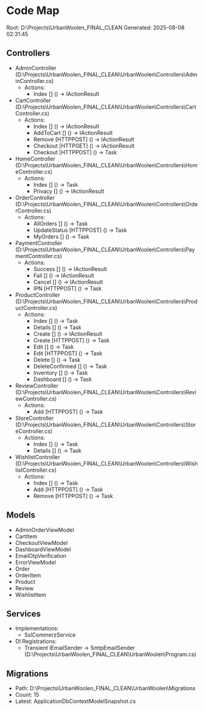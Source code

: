 ﻿# Code Map

Root: D:\Projects\UrbanWoolen_FINAL_CLEAN
Generated: 2025-08-08 02:31:45

## Controllers
- AdminController  (D:\Projects\UrbanWoolen_FINAL_CLEAN\UrbanWoolen\Controllers\AdminController.cs)
  - Actions:
    - Index  []  ()  -> IActionResult
- CartController  (D:\Projects\UrbanWoolen_FINAL_CLEAN\UrbanWoolen\Controllers\CartController.cs)
  - Actions:
    - Index  []  ()  -> IActionResult
    - AddToCart  []  ()  -> IActionResult
    - Remove  [HTTPPOST]  ()  -> IActionResult
    - Checkout  [HTTPGET]  ()  -> IActionResult
    - Checkout  [HTTPPOST]  ()  -> Task<IActionResult>
- HomeController  (D:\Projects\UrbanWoolen_FINAL_CLEAN\UrbanWoolen\Controllers\HomeController.cs)
  - Actions:
    - Index  []  ()  -> Task<IActionResult>
    - Privacy  []  ()  -> IActionResult
- OrderController  (D:\Projects\UrbanWoolen_FINAL_CLEAN\UrbanWoolen\Controllers\OrderController.cs)
  - Actions:
    - AllOrders  []  ()  -> Task<IActionResult>
    - UpdateStatus  [HTTPPOST]  ()  -> Task<IActionResult>
    - MyOrders  []  ()  -> Task<IActionResult>
- PaymentController  (D:\Projects\UrbanWoolen_FINAL_CLEAN\UrbanWoolen\Controllers\PaymentController.cs)
  - Actions:
    - Success  []  ()  -> IActionResult
    - Fail  []  ()  -> IActionResult
    - Cancel  []  ()  -> IActionResult
    - IPN  [HTTPPOST]  ()  -> Task<IActionResult>
- ProductController  (D:\Projects\UrbanWoolen_FINAL_CLEAN\UrbanWoolen\Controllers\ProductController.cs)
  - Actions:
    - Index  []  ()  -> Task<IActionResult>
    - Details  []  ()  -> Task<IActionResult>
    - Create  []  ()  -> IActionResult
    - Create  [HTTPPOST]  ()  -> Task<IActionResult>
    - Edit  []  ()  -> Task<IActionResult>
    - Edit  [HTTPPOST]  ()  -> Task<IActionResult>
    - Delete  []  ()  -> Task<IActionResult>
    - DeleteConfirmed  []  ()  -> Task<IActionResult>
    - Inventory  []  ()  -> Task<IActionResult>
    - Dashboard  []  ()  -> Task<IActionResult>
- ReviewController  (D:\Projects\UrbanWoolen_FINAL_CLEAN\UrbanWoolen\Controllers\ReviewController.cs)
  - Actions:
    - Add  [HTTPPOST]  ()  -> Task<IActionResult>
- StoreController  (D:\Projects\UrbanWoolen_FINAL_CLEAN\UrbanWoolen\Controllers\StoreController.cs)
  - Actions:
    - Index  []  ()  -> Task<IActionResult>
    - Details  []  ()  -> Task<IActionResult>
- WishlistController  (D:\Projects\UrbanWoolen_FINAL_CLEAN\UrbanWoolen\Controllers\WishlistController.cs)
  - Actions:
    - Index  []  ()  -> Task<IActionResult>
    - Add  [HTTPPOST]  ()  -> Task<IActionResult>
    - Remove  [HTTPPOST]  ()  -> Task<IActionResult>

## Models
- AdminOrderViewModel
- CartItem
- CheckoutViewModel
- DashboardViewModel
- EmailOtpVerification
- ErrorViewModel
- Order
- OrderItem
- Product
- Review
- WishlistItem

## Services
- Implementations:
  - SslCommerzService
- DI Registrations:
  - Transient  IEmailSender -> SmtpEmailSender  (D:\Projects\UrbanWoolen_FINAL_CLEAN\UrbanWoolen\Program.cs)

## Migrations
- Path: D:\Projects\UrbanWoolen_FINAL_CLEAN\UrbanWoolen\Migrations
- Count: 15
- Latest: ApplicationDbContextModelSnapshot.cs

